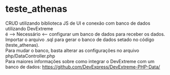 # teste_athenas
CRUD utilizando biblioteca JS de UI e conexão com banco de dados utilizando DevExtreme
<br>
é --> Necessário <-- configurar um banco de dados para receber os dados. 
<br>
Importar o arquivo .sql para gerar o banco de dados setado no código (teste_athenas). 
<br>
Para mudar o banco, basta alterar as configurações no arquivo php/DataController.php
<br>
Para maiores informações sobre como integrar o DevExtreme com um banco de dados: https://github.com/DevExpress/DevExtreme-PHP-Data/
